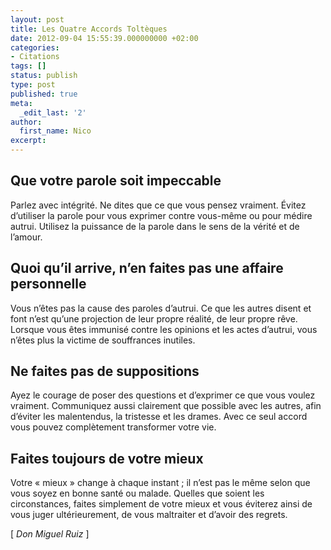 ```yaml
---
layout: post
title: Les Quatre Accords Toltèques
date: 2012-09-04 15:55:39.000000000 +02:00
categories:
- Citations
tags: []
status: publish
type: post
published: true
meta:
  _edit_last: '2'
author:
  first_name: Nico
excerpt:
---
```

<h2>Que votre parole soit impeccable</h2>
<p>Parlez avec intégrité. Ne dites que ce que vous pensez vraiment. Évitez d’utiliser la parole pour vous exprimer contre vous-même ou pour médire autrui. Utilisez la puissance de la parole dans le sens de la vérité et de l’amour.</p>
<h2>Quoi qu’il arrive, n’en faites pas une affaire personnelle</h2>
<p>Vous n’êtes pas la cause des paroles d’autrui. Ce que les autres disent et font n’est qu’une projection de leur propre réalité, de leur propre rêve. Lorsque vous êtes immunisé contre les opinions et les actes d’autrui, vous n’êtes plus la victime de souffrances inutiles.</p>
<h2>Ne faites pas de suppositions</h2>
<p>Ayez le courage de poser des questions et d’exprimer ce que vous voulez vraiment. Communiquez aussi clairement que possible avec les autres, afin d’éviter les malentendus, la tristesse et les drames. Avec ce seul accord vous pouvez complètement transformer votre vie. </p>
<h2>Faites toujours de votre mieux </h2>
<p>Votre « mieux » change à chaque instant ; il n’est pas le même selon que vous soyez en bonne santé ou malade. Quelles que soient les circonstances, faites simplement de votre mieux et vous éviterez ainsi de vous juger ultérieurement, de vous maltraiter et d’avoir des regrets.</p>
<p>[ <em>Don Miguel Ruiz</em> ]</p>
